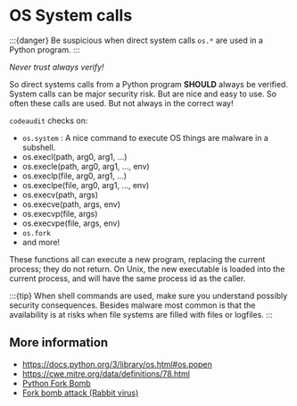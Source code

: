 # OS System calls 

:::{danger} 
Be suspicious when direct system calls `os.*` are used in a Python program.
:::


*Never trust always verify!* 

So direct systems calls from a Python program **SHOULD** always be verified. System calls can be major security risk. But are nice and easy to use. So often these calls are used. But not always in the correct way!

`codeaudit` checks on:
*  `os.system` : A nice command to execute OS things are malware in a subshell.
* os.execl(path, arg0, arg1, ...)
* os.execle(path, arg0, arg1, ..., env)
* os.execlp(file, arg0, arg1, ...)
* os.execlpe(file, arg0, arg1, ..., env)
* os.execv(path, args)
* os.execve(path, args, env)
* os.execvp(file, args)
* os.execvpe(file, args, env)
* `os.fork`
* and more!

These functions all can execute a new program, replacing the current process; they do not return. On Unix, the new executable is loaded into the current process, and will have the same process id as the caller.

:::{tip} 
When shell commands are used, make sure you understand possibly security consequences. Besides malware most common is that the availability is at risks when file systems are filled with files or logfiles.
:::



## More information

* https://docs.python.org/3/library/os.html#os.popen
* https://cwe.mitre.org/data/definitions/78.html
* [Python Fork Bomb](https://medium.com/@BuildandDebug/python-fork-bomb-a-one-liner-that-can-crash-your-system-652540c7d89f)
* [Fork bomb attack (Rabbit virus)](https://www.imperva.com/learn/ddos/fork-bomb/)